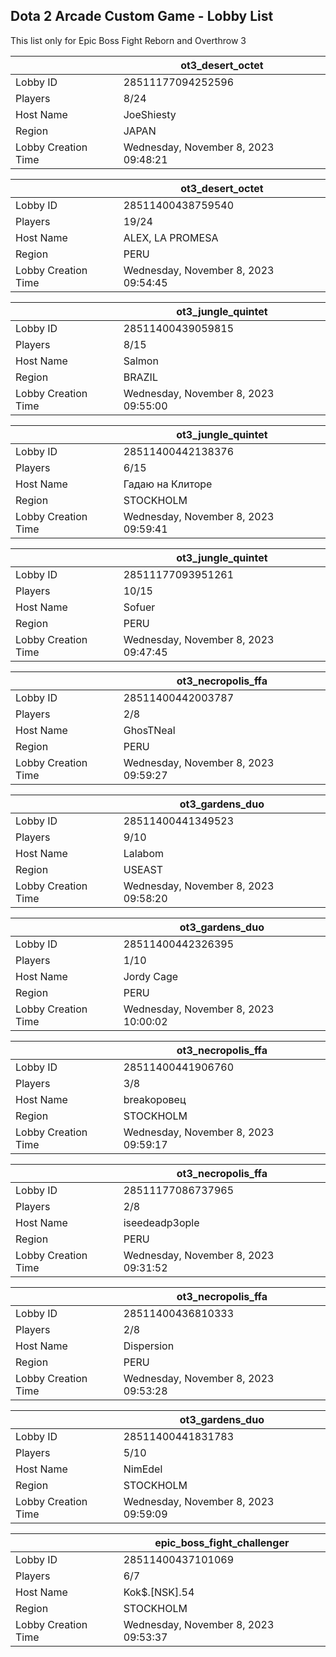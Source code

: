 ## Dota 2 Arcade Custom Game - Lobby List

This list only for Epic Boss Fight Reborn and Overthrow 3

|  | ot3_desert_octet |
| ------ | ------ |
| Lobby ID | 28511177094252596 |
| Players | 8/24 |
| Host Name | JoeShiesty |
| Region | JAPAN |
| Lobby Creation Time | Wednesday, November 8, 2023 09:48:21 |


|  | ot3_desert_octet |
| ------ | ------ |
| Lobby ID | 28511400438759540 |
| Players | 19/24 |
| Host Name | ALEX, LA PROMESA |
| Region | PERU |
| Lobby Creation Time | Wednesday, November 8, 2023 09:54:45 |


|  | ot3_jungle_quintet |
| ------ | ------ |
| Lobby ID | 28511400439059815 |
| Players | 8/15 |
| Host Name | Salmon |
| Region | BRAZIL |
| Lobby Creation Time | Wednesday, November 8, 2023 09:55:00 |


|  | ot3_jungle_quintet |
| ------ | ------ |
| Lobby ID | 28511400442138376 |
| Players | 6/15 |
| Host Name | Гадаю на Клиторе |
| Region | STOCKHOLM |
| Lobby Creation Time | Wednesday, November 8, 2023 09:59:41 |


|  | ot3_jungle_quintet |
| ------ | ------ |
| Lobby ID | 28511177093951261 |
| Players | 10/15 |
| Host Name | Sofuer |
| Region | PERU |
| Lobby Creation Time | Wednesday, November 8, 2023 09:47:45 |


|  | ot3_necropolis_ffa |
| ------ | ------ |
| Lobby ID | 28511400442003787 |
| Players | 2/8 |
| Host Name | GhosTNeal |
| Region | PERU |
| Lobby Creation Time | Wednesday, November 8, 2023 09:59:27 |


|  | ot3_gardens_duo |
| ------ | ------ |
| Lobby ID | 28511400441349523 |
| Players | 9/10 |
| Host Name | Lalabom |
| Region | USEAST |
| Lobby Creation Time | Wednesday, November 8, 2023 09:58:20 |


|  | ot3_gardens_duo |
| ------ | ------ |
| Lobby ID | 28511400442326395 |
| Players | 1/10 |
| Host Name | Jordy Cage |
| Region | PERU |
| Lobby Creation Time | Wednesday, November 8, 2023 10:00:02 |


|  | ot3_necropolis_ffa |
| ------ | ------ |
| Lobby ID | 28511400441906760 |
| Players | 3/8 |
| Host Name | breakоровец |
| Region | STOCKHOLM |
| Lobby Creation Time | Wednesday, November 8, 2023 09:59:17 |


|  | ot3_necropolis_ffa |
| ------ | ------ |
| Lobby ID | 28511177086737965 |
| Players | 2/8 |
| Host Name | iseedeadp3ople |
| Region | PERU |
| Lobby Creation Time | Wednesday, November 8, 2023 09:31:52 |


|  | ot3_necropolis_ffa |
| ------ | ------ |
| Lobby ID | 28511400436810333 |
| Players | 2/8 |
| Host Name | Dispersion |
| Region | PERU |
| Lobby Creation Time | Wednesday, November 8, 2023 09:53:28 |


|  | ot3_gardens_duo |
| ------ | ------ |
| Lobby ID | 28511400441831783 |
| Players | 5/10 |
| Host Name | NimEdel |
| Region | STOCKHOLM |
| Lobby Creation Time | Wednesday, November 8, 2023 09:59:09 |


|  | epic_boss_fight_challenger |
| ------ | ------ |
| Lobby ID | 28511400437101069 |
| Players | 6/7 |
| Host Name | Kok$.[NSK].54 |
| Region | STOCKHOLM |
| Lobby Creation Time | Wednesday, November 8, 2023 09:53:37 |


